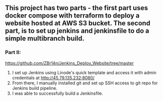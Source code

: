 ## This project has two parts - the first part uses docker compose with terraform to deploy a website hosted at AWS S3 bucket. The second part, is to set up jenkins and jenkinsfile to do a simple multibranch build.


### Part II:
https://github.com/ZBr14n/Jenkins_Deploy_Website/tree/master

1. I set up Jenkins using Linode's quick template and access it with admin credentials at http://45.79.135.232:8080/
2. From there, I manually installed git and set up SSH access to git repo for Jenkins build pipeline.
3. I was able to successfully build a Jenkinsfile.
